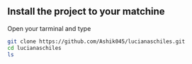 <h2>Install the project to your matchine
</h2>

<p>Open your tarminal and type</p>

```sh
git clone https://github.com/Ashik045/lucianaschiles.git
cd lucianaschiles
ls
```
